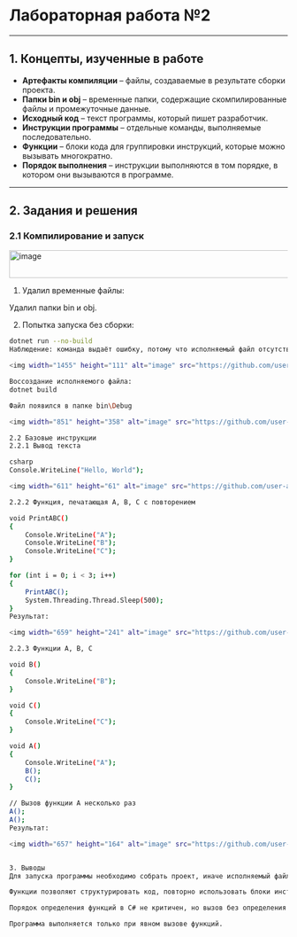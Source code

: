 # Лабораторная работа №2  
---

## 1. Концепты, изученные в работе
- **Артефакты компиляции** – файлы, создаваемые в результате сборки проекта.  
- **Папки bin и obj** – временные папки, содержащие скомпилированные файлы и промежуточные данные.  
- **Исходный код** – текст программы, который пишет разработчик.  
- **Инструкции программы** – отдельные команды, выполняемые последовательно.  
- **Функции** – блоки кода для группировки инструкций, которые можно вызывать многократно.  
- **Порядок выполнения** – инструкции выполняются в том порядке, в котором они вызываются в программе.

---

## 2. Задания и решения

### 2.1 Компилирование и запуск

<img width="798" height="50" alt="image" src="https://github.com/user-attachments/assets/214576e1-3f09-4807-83c9-2177c1641fa5" />

1. Удалил временные файлы:

Удалил папки bin и obj.

2. Попытка запуска без сборки:

```bash
dotnet run --no-build
Наблюдение: команда выдаёт ошибку, потому что исполняемый файл отсутствует после удаления временных папок. --no-build запускает только уже собранный проект.

<img width="1455" height="111" alt="image" src="https://github.com/user-attachments/assets/3e7303e4-018a-42a4-ae1f-c5bdbef990df" />

Воссоздание исполняемого файла:
dotnet build

Файл появился в папке bin\Debug

<img width="851" height="358" alt="image" src="https://github.com/user-attachments/assets/24c4c160-8e58-449c-ae6b-54cc0b4a7705" />

2.2 Базовые инструкции
2.2.1 Вывод текста

csharp
Console.WriteLine("Hello, World");

<img width="611" height="61" alt="image" src="https://github.com/user-attachments/assets/34a39c25-7e84-47ef-a86b-43276b304ed3" />

2.2.2 Функция, печатающая A, B, C с повторением

void PrintABC()
{
    Console.WriteLine("A");
    Console.WriteLine("B");
    Console.WriteLine("C");
}

for (int i = 0; i < 3; i++)
{
    PrintABC();
    System.Threading.Thread.Sleep(500);
}
Результат:

<img width="659" height="241" alt="image" src="https://github.com/user-attachments/assets/e42c4a4c-d4fc-4745-a02e-c2a8253510df" />

2.2.3 Функции A, B, C

void B()
{
    Console.WriteLine("B");
}

void C()
{
    Console.WriteLine("C");
}

void A()
{
    Console.WriteLine("A");
    B();
    C();
}

// Вызов функции A несколько раз
A();
A();
Результат:

<img width="657" height="164" alt="image" src="https://github.com/user-attachments/assets/81a0f71f-a61f-43b9-a9d0-23c6b2998ed6" />


3. Выводы
Для запуска программы необходимо собрать проект, иначе исполняемый файл отсутствует.

Функции позволяют структурировать код, повторно использовать блоки инструкций и управлять порядком выполнения.

Порядок определения функций в C# не критичен, но вызов без определения невозможен.

Программа выполняется только при явном вызове функций.

